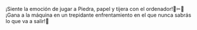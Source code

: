 ¡Siente la emoción de jugar a Piedra, papel y tijera con el ordenador!🥌✂🧻
¡Gana a la máquina en un trepidante enfrentamiento en el que nunca sabrás lo que va a salir!🤼
